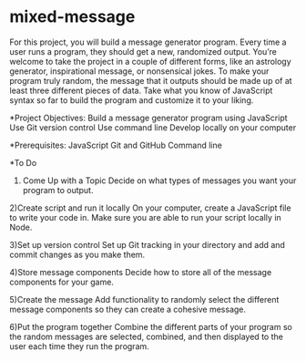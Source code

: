 # mixed-message

For this project, you will build a message generator program. Every time a user runs a program, they should get a new, randomized output. You’re welcome to take the project in a couple of different forms, like an astrology generator, inspirational message, or nonsensical jokes. To make your program truly random, the message that it outputs should be made up of at least three different pieces of data. Take what you know of JavaScript syntax so far to build the program and customize it to your liking.

*Project Objectives:
Build a message generator program using JavaScript
Use Git version control
Use command line
Develop locally on your computer

*Prerequisites:
JavaScript
Git and GitHub
Command line

*To Do
1) Come Up with a Topic
Decide on what types of messages you want your program to output.

2)Create script and run it locally
On your computer, create a JavaScript file to write your code in. Make sure you are able to run your script locally in Node.

3)Set up version control
Set up Git tracking in your directory and add and commit changes as you make them.

4)Store message components
Decide how to store all of the message components for your game.

5)Create the message
Add functionality to randomly select the different message components so they can create a cohesive message.

6)Put the program together
Combine the different parts of your program so the random messages are selected, combined, and then displayed to the user each time they run the program.



